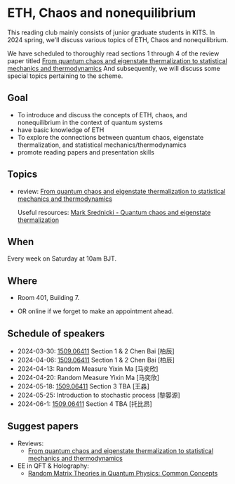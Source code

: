 # ETH, Chaos and nonequilibrium 

This reading club mainly consists of junior graduate students in KITS. In 2024 spring, we'll discuss various topics of ETH, Chaos and nonequilibrium.

We have scheduled to thoroughly read sections 1 through 4 of the review paper titled [From quantum chaos and eigenstate thermalization to statistical mechanics
 and thermodynamics](https://arxiv.org/abs/1509.06411)  And subsequently, we will discuss some special topics pertaining to the scheme.



## Goal

- To introduce and discuss the concepts of ETH, chaos, and nonequilibrium in the context of quantum systems
- have basic knowledge of ETH
- To explore the connections between quantum chaos, eigenstate thermalization, and statistical mechanics/thermodynamics
- promote reading papers and presentation skills



## Topics

- review: [From quantum chaos and eigenstate thermalization to statistical mechanics
 and thermodynamics](https://arxiv.org/abs/1509.06411) 

  Useful resources: [Mark Srednicki - Quantum chaos and eigenstate thermalization](https://m.youtube.com/watch?v=C4GREsvpzA0&pp=ygUuZWlnZW5zdGF0ZSB0aGVybWFsaXphdGlvbiBoeXBvdGhlc2lzIHNyZWRuaWNraQ%3D%3D)




## When

Every week on Saturday at 10am BJT.




## Where

- Room 401, Building 7.

- OR online if we forget to make an appointment ahead.

  


## Schedule of speakers

- 2024-03-30: [1509.06411](https://arxiv.org/abs/1509.06411) Section 1 & 2 Chen Bai [柏辰]
- 2024-04-06: [1509.06411](https://arxiv.org/abs/1509.06411) Section 1 & 2 Chen Bai [柏辰]
- 2024-04-13: Random Measure Yixin Ma [马奕欣]
- 2024-04-20: Random Measure Yixin Ma [马奕欣]
- 2024-05-18: [1509.06411](https://arxiv.org/abs/1509.06411) Section 3 TBA [王淼]
- 2024-05-25: Introduction to stochastic process [黎晏源]
- 2024-06-1: [1509.06411](https://arxiv.org/abs/1509.06411) Section 4 TBA [托比昂]


## Suggest papers

- Reviews:
  - [From quantum chaos and eigenstate thermalization to statistical mechanics
 and thermodynamics](https://arxiv.org/abs/1509.06411) 
- EE in QFT & Holography:
  - [Random Matrix Theories in Quantum Physics: Common Concepts](https://arxiv.org/abs/9707301) 
